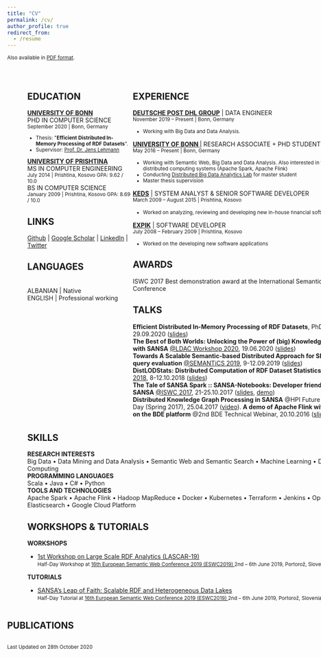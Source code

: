 ```yaml
---
title: "CV"
permalink: /cv/
author_profile: true
redirect_from:
  - /resume
---
```

<sub>Also available in <a href="/Gezim_Sejdiu_Resume.pdf">PDF format</a>.
<STYLE type="text/css">
#page_1 {position:relative; overflow: hidden;margin: 0px 0px 0px 0px;padding: 0px;border: none;width: 816px;}
#page_1 #id1_1 {border:none;margin: 0px 0px 0px 261px;padding: 0px;border:none;width: 555px;overflow: hidden;}
#page_1 #id1_1 #id1_1_1 {float:left;border:none;margin: 1px 0px 0px 0px;padding: 0px;border:none;width: 383px;overflow: hidden;}
#page_1 #id1_1 #id1_1_2 {float:left;border:none;margin: 0px 0px 0px 0px;padding: 0px;border:none;width: 172px;overflow: hidden;}
#page_1 #id1_2 {border:none;margin: 27px 0px 0px 47px;padding: 0px;border:none;width: 769px;overflow: hidden;}
#page_1 #id1_2 #id1_2_1 {float:left;border:none;margin: 0px 0px 0px 0px;padding: 0px;border:none;width: 246px;overflow: hidden;}
#page_1 #id1_2 #id1_2_2 {float:left;border:none;margin: 0px 0px 0px 0px;padding: 0px;border:none;width: 523px;overflow: hidden;}
#page_1 #id1_3 {border:none;margin: 5px 0px 0px 47px;padding: 0px;border:none;width: 769px;overflow: hidden;}
#page_1 #id1_4 {border:none;margin: 7px 0px 0px 62px;padding: 0px;border:none;width: 754px;overflow: hidden;}
</STYLE>
<div id="page_1">
<div id="id1_2">
<div id="id1_2_1">
<h2>EDUCATION</h2>
<b><a href="https://www.uni-bonn.de/">UNIVERSITY OF BONN</a></b> <br> PHD IN COMPUTER SCIENCE <br>
<small>September 2020 | Bonn, Germany</small> <br>
<small><ul>
<li>Thesis: "<b>Efficient Distributed In-Memory Processing of RDF Datasets</b>". 
</li>
<li>Supervisor: <a href="http://jens-lehmann.org/">Prof. Dr. Jens Lehmann </a> 
</li></ul></small>
<b><a href="https://www.uni-pr.edu/">UNIVERSITY OF PRISHTINA</a></b><br>
MS IN COMPUTER ENGINEERING <br>
<small>July 2014 | Prishtina, Kosovo GPA: 9.62 / 10.0</small> <br>
BS IN COMPUTER SCIENCE<br>
<small>January 2009 | Prishtina, Kosovo GPA: 8.69 / 10.0</small>
<h2>LINKS</h2>
<a href="https://github.com/GezimSejdiu">Github</a> | <a href="https://scholar.google.com/citations?user=Lpbwr9oAAAAJ&hl=en">Google Scholar</a> | <a href="https://www.linkedin.com/in/gezim-sejdiu-08b1761b/">LinkedIn</a> | <a href="https://twitter.com/Gezim_Sejdiu">Twitter</a><br>
<h2>LANGUAGES</h2> <br>
ALBANIAN | Native <br>
ENGLISH  | Professional working <br>
</div>
<DIV id="id1_2_2">
<h2>EXPERIENCE</h2>

<b><a href="https://www.dpdhl.jobs/data-science">DEUTSCHE POST DHL GROUP</a></b> | DATA ENGINEER<br>
<small>November 2019 – Present | Bonn, Germany</small><br>
<small><ul>
<li>Working with Big Data and Data Analysis. 
</li></ul></small>

<b><a href="http://sda.cs.uni-bonn.de/people/gezim-sejdiu/">UNIVERSITY OF BONN </a></b> | RESEARCH ASSOCIATE + PHD STUDENT<br>
<small>May 2016 – Present | Bonn, Germany</small><br>
<small><ul>
<li>Working with Semantic Web, Big Data and Data Analysis. Also interested in the area of distributed computing systems (Apache Spark, Apache Flink)</li>
<li>Conducting <a href="https://github.com/SmartDataAnalytics/MA-INF-4223-DBDA-Lab">Distributed Big Data Analytics Lab</a> for master student</li>
<li>Master thesis supervision</li></ul></small>

<b><a href="http://www.keds-energy.com/">KEDS</a></b> | SYSTEM ANALYST & SENIOR SOFTWARE DEVELOPER <br>
<small>March 2009 – August 2015 | Prishtina, Kosovo</small>
<small><ul>
<li>Worked on analyzing, reviewing and developing new <nobr>in-house</nobr> ﬁnancial software</li></ul></small>

<b><a href="http://expertgroupks.com/">EXPIK</a></b> | SOFTWARE DEVELOPER <br>
<small>July 2008 – February 2009 | Prishtina, Kosovo</small><br>
<small><ul>
<li>Worked on the developing new software applications</li></ul></small>

<h2>AWARDS</h2>
ISWC 2017 Best demonstration award at the International Semantic Web Conference

<h2>TALKS</h2>
<b>Efficient Distributed In-Memory Processing of RDF Datasets</b>, PhD Viva, 29.09.2020 (<a href="https://www.slideshare.net/GezimSejdiu/efficient-distributed-inmemory-processing-of-rdf-datasets-phd-viva">slides</a>)
<br>
<b>The Best of Both Worlds: Unlocking the Power of (big) Knowledge Graphs with SANSA</b> <a href="http://linkedbuildingdata.net/ldac2020/">@LDAC Workshop 2020</a>, 19.06.2020 (<a href="https://www.slideshare.net/GezimSejdiu/the-best-of-both-worlds-unlocking-the-power-of-big-knowledge-graphs-with-sansa-ldac-workshop-2020-talk">slides</a>)
<br>
<b>Towards A Scalable Semantic-based Distributed Approach for SPARQL query evaluation</b> <a href="https://2019.semantics.cc/">@SEMANTiCS 2019</a>, 9-12.09.2019 (<a href="https://www.slideshare.net/GezimSejdiu/towards-a-scalable-semanticbased-distributed-approach-for-sparql-query-evaluation-semantics-2019-talk">slides</a>)
<br>
<b>DistLODStats: Distributed Computation of RDF Dataset Statistics</b> <a  href="http://iswc2018.semanticweb.org/">@ISWC 2018</a>, 8-12.10.2018 (<a href="https://www.slideshare.net/GezimSejdiu/distlodstats-distributed-computation-of-rdf-dataset-statistics-iswc-2018-talk">slides</a>)<br>
<b>The Tale of SANSA Spark :: SANSA-Notebooks: Developer friendly access to SANSA</b> <a href="https://iswc2017.semanticweb.org/">@ISWC 2017</a>, 21-25.10.2017 (<a href="https://www.slideshare.net/GezimSejdiu/the-tale-of-sansa-spark-iswc-2017-demo">slides</a>, <a href="https://youtu.be/aHCoWmzUJlE">demo</a>)<br>
<b>Distributed Knowledge Graph Processing in SANSA</b> @HPI Future SOC – Lab Day (Spring 2017), 25.04.2017 (<a href="http://www.tele-task.de/archive/video/html5/32700/">video</a>).
<b>A demo of Apache Flink with Docker on the BDE platform</b> @2nd BDE Technical Webinar, 20.10.2016 (<a href="https://docs.google.com/presentation/d/1SGnIgtTXPzGbyImmq4NnsYN36U8h5jA3J5RQvE0rVsI/edit#slide=id.p3!">slides</a>, <a href="https://www.youtube.com/watch?v=1zHIhFDDdCg&feature=youtu.be">video</a>)
</DIV>
</DIV>
<DIV id="id1_3">
<h2>SKILLS</h2>
<b>RESEARCH INTERESTS</b><br>
Big Data • Data Mining and Data Analysis • Semantic Web and Semantic Search • Machine Learning • Distributed Computing<br>
<b>PROGRAMMING LANGUAGES</b><br>
Scala • Java • C# • Python<br>
<b>TOOLS AND TECHNOLOGIES</b><br>
Apache Spark • Apache Flink • Hadoop MapReduce • Docker • Kubernetes • Terraform • Jenkins • Open Distro for Elasticsearch • Google Cloud Platform<br>

<h2>WORKSHOPS & TUTORIALS</h2>
<b>WORKSHOPS</b>
<ul>
<li><a href="http://lascar.sda.tech/">1st Workshop on Large Scale RDF Analytics (LASCAR-19)</a><br>
<small>Half-Day Workshop at <a href="https://2019.eswc-conferences.org/">16th European Semantic Web Conference 2019 (ESWC2019) </a>2nd – 6th June 2019, Portorož, Slovenia</small></li></ul>
<b>TUTORIALS</b>
<ul>
<li><a href="http://sansa-stack.net/eswc2019-tutorial/">SANSA’s Leap of Faith: Scalable RDF and Heterogeneous Data Lakes</a> <br>
<small>Half-Day Tutorial at <a href="https://2019.eswc-conferences.org/">16th European Semantic Web Conference 2019 (ESWC2019) </a>2nd – 6th June 2019, Portorož, Slovenia</small></li></ul>
</DIV>

<h2>PUBLICATIONS</h2>

<script src="https://bibbase.org/show?bib=https://raw.githubusercontent.com/GezimSejdiu/gezimsejdiu.github.io/master/publications.bib&jsonp=1&fullnames=1&theme=side"></script>
</DIV>

<small>Last Updated on 28th October 2020</small><br>